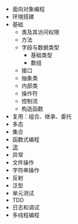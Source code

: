 
- 面向对象编程
- 环境搭建
- 基础
  - 类及其访问权限
  - 方法
  - 字段与数据类型
    - 基础类型
    - 数组
  - 接口
  - 抽象类
  - 内部类
  - 操作符
  - 控制流
  - 构造函数
- 复用：组合、继承、委托
- 多态
- 集合
- 函数式编程
- [流](./Java%20Stream.md)
- 异常
- 文件操作
- 字符串操作
- 反射
- 泛型
- 单元测试
- TDD
- 日志和调试
- 多线程编程
